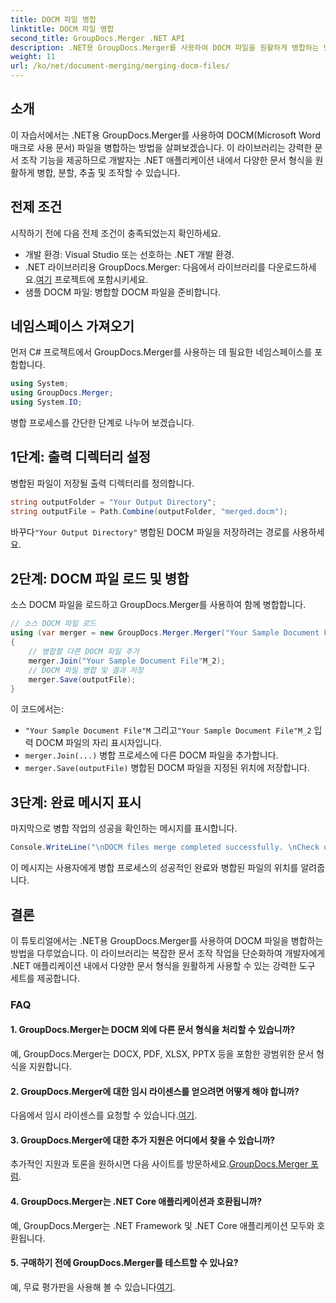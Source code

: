 ```yaml
---
title: DOCM 파일 병합
linktitle: DOCM 파일 병합
second_title: GroupDocs.Merger .NET API
description: .NET용 GroupDocs.Merger를 사용하여 DOCM 파일을 원활하게 병합하는 방법을 알아보세요. .NET 애플리케이션을 위한 간단하고 효율적인 문서 조작.
weight: 11
url: /ko/net/document-merging/merging-docm-files/
---
```

## 소개
이 자습서에서는 .NET용 GroupDocs.Merger를 사용하여 DOCM(Microsoft Word 매크로 사용 문서) 파일을 병합하는 방법을 살펴보겠습니다. 이 라이브러리는 강력한 문서 조작 기능을 제공하므로 개발자는 .NET 애플리케이션 내에서 다양한 문서 형식을 원활하게 병합, 분할, 추출 및 조작할 수 있습니다.
## 전제 조건
시작하기 전에 다음 전제 조건이 충족되었는지 확인하세요.
- 개발 환경: Visual Studio 또는 선호하는 .NET 개발 환경.
-  .NET 라이브러리용 GroupDocs.Merger: 다음에서 라이브러리를 다운로드하세요.[여기](https://releases.groupdocs.com/merger/net/) 프로젝트에 포함시키세요.
- 샘플 DOCM 파일: 병합할 DOCM 파일을 준비합니다.
  

## 네임스페이스 가져오기
먼저 C# 프로젝트에서 GroupDocs.Merger를 사용하는 데 필요한 네임스페이스를 포함합니다.
```csharp
using System; 
using GroupDocs.Merger;
using System.IO;
```

병합 프로세스를 간단한 단계로 나누어 보겠습니다.
## 1단계: 출력 디렉터리 설정
병합된 파일이 저장될 출력 디렉터리를 정의합니다.
```csharp
string outputFolder = "Your Output Directory";
string outputFile = Path.Combine(outputFolder, "merged.docm");
```
 바꾸다`"Your Output Directory"` 병합된 DOCM 파일을 저장하려는 경로를 사용하세요.
## 2단계: DOCM 파일 로드 및 병합
소스 DOCM 파일을 로드하고 GroupDocs.Merger를 사용하여 함께 병합합니다.
```csharp
// 소스 DOCM 파일 로드
using (var merger = new GroupDocs.Merger.Merger("Your Sample Document File"M))
{
    // 병합할 다른 DOCM 파일 추가
    merger.Join("Your Sample Document File"M_2);
    // DOCM 파일 병합 및 결과 저장
    merger.Save(outputFile);
}
```
이 코드에서는:
- `"Your Sample Document File"M` 그리고`"Your Sample Document File"M_2` 입력 DOCM 파일의 자리 표시자입니다.
- `merger.Join(...)` 병합 프로세스에 다른 DOCM 파일을 추가합니다.
- `merger.Save(outputFile)` 병합된 DOCM 파일을 지정된 위치에 저장합니다.
## 3단계: 완료 메시지 표시
마지막으로 병합 작업의 성공을 확인하는 메시지를 표시합니다.
```csharp
Console.WriteLine("\nDOCM files merge completed successfully. \nCheck output in {0}", outputFolder);
```
이 메시지는 사용자에게 병합 프로세스의 성공적인 완료와 병합된 파일의 위치를 알려줍니다.

## 결론
이 튜토리얼에서는 .NET용 GroupDocs.Merger를 사용하여 DOCM 파일을 병합하는 방법을 다루었습니다. 이 라이브러리는 복잡한 문서 조작 작업을 단순화하여 개발자에게 .NET 애플리케이션 내에서 다양한 문서 형식을 원활하게 사용할 수 있는 강력한 도구 세트를 제공합니다.

### FAQ
#### 1. GroupDocs.Merger는 DOCM 외에 다른 문서 형식을 처리할 수 있습니까?
예, GroupDocs.Merger는 DOCX, PDF, XLSX, PPTX 등을 포함한 광범위한 문서 형식을 지원합니다.
#### 2. GroupDocs.Merger에 대한 임시 라이센스를 얻으려면 어떻게 해야 합니까?
 다음에서 임시 라이센스를 요청할 수 있습니다.[여기](https://purchase.groupdocs.com/temporary-license/).
#### 3. GroupDocs.Merger에 대한 추가 지원은 어디에서 찾을 수 있습니까?
 추가적인 지원과 토론을 원하시면 다음 사이트를 방문하세요.[GroupDocs.Merger 포럼](https://forum.groupdocs.com/c/merger/32).
#### 4. GroupDocs.Merger는 .NET Core 애플리케이션과 호환됩니까?
예, GroupDocs.Merger는 .NET Framework 및 .NET Core 애플리케이션 모두와 호환됩니다.
#### 5. 구매하기 전에 GroupDocs.Merger를 테스트할 수 있나요?
 예, 무료 평가판을 사용해 볼 수 있습니다[여기](https://releases.groupdocs.com/).